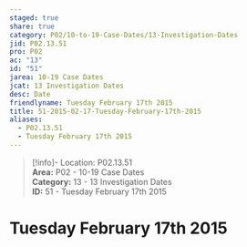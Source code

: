 ```yaml
---  
staged: true  
share: true  
category: P02/10-to-19-Case-Dates/13-Investigation-Dates  
jid: P02.13.51  
pro: P02  
ac: "13"  
id: "51"  
jarea: 10-19 Case Dates  
jcat: 13 Investigation Dates  
desc: Date  
friendlyname: Tuesday February 17th 2015  
title: 51-2015-02-17-Tuesday-February-17th-2015  
aliases:  
  - P02.13.51  
  - Tuesday February 17th 2015  
---  
```

  
>[!info]- Location: P02.13.51  
>**Area:** P02 - 10-19 Case Dates  
>**Category:** 13 - 13 Investigation Dates  
>**ID:** 51 - Tuesday February 17th 2015  
  
# Tuesday February 17th 2015  
